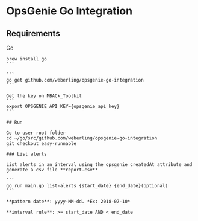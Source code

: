 # OpsGenie Go Integration

## Requirements

Go

````
brew install go
```

```
go get github.com/weberling/opsgenie-go-integration
```

Get the key on MBACk_Toolkit
```
export OPSGENIE_API_KEY={opsgenie_api_key}
``` 

## Run

Go to user root folder
cd ~/go/src/github.com/weberling/opsgenie-go-integration
git checkout easy-runnable

### List alerts

List alerts in an interval using the opsgenie createdAt attribute and generate a csv file **report.csv**

```
go run main.go list-alerts {start_date} {end_date}(optional)
```

**pattern date**: yyyy-MM-dd. *Ex: 2018-07-10*

**interval rule**: >= start_date AND < end_date